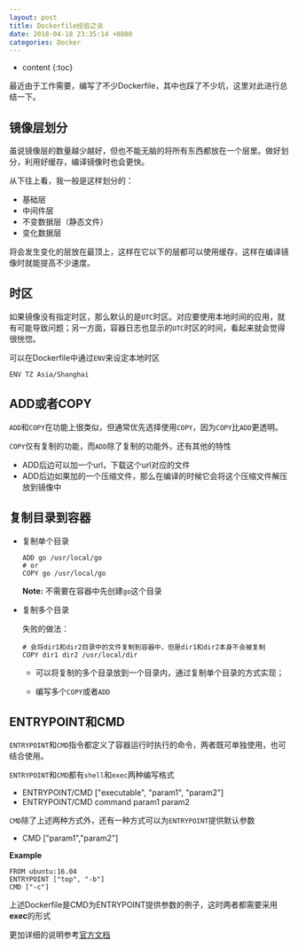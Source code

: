 ```yaml
---
layout: post
title: Dockerfile经验之谈
date: 2018-04-18 23:35:14 +0800
categories: Docker
---
```


* content
{:toc}

最近由于工作需要，编写了不少Dockerfile，其中也踩了不少坑，这里对此进行总结一下。




## 镜像层划分

虽说镜像层的数量越少越好，但也不能无脑的将所有东西都放在一个层里。做好划分，利用好缓存，编译镜像时也会更快。

从下往上看，我一般是这样划分的：

- 基础层
- 中间件层
- 不变数据层（静态文件）
- 变化数据层

将会发生变化的层放在最顶上，这样在它以下的层都可以使用缓存，这样在编译镜像时就能提高不少速度。

## 时区

如果镜像没有指定时区，那么默认的是`UTC`时区。对应要使用本地时间的应用，就有可能导致问题；另一方面，容器日志也显示的`UTC`时区的时间，看起来就会觉得很恍惚。

可以在Dockerfile中通过`ENV`来设定本地时区

```
ENV TZ Asia/Shanghai
```

## ADD或者COPY

`ADD`和`COPY`在功能上很类似，但通常优先选择使用`COPY`，因为`COPY`比`ADD`更透明。

`COPY`仅有复制的功能，而`ADD`除了复制的功能外，还有其他的特性

- ADD后边可以加一个url，下载这个url对应的文件
- ADD后边如果加的一个压缩文件，那么在编译的时候它会将这个压缩文件解压放到镜像中

## 复制目录到容器

- 复制单个目录

    ```
    ADD go /usr/local/go
    # or
    COPY go /usr/local/go
    ```

    **Note:** 不需要在容器中先创建`go`这个目录

- 复制多个目录

    失败的做法：

    ```
    # 会将dir1和dir2目录中的文件复制到容器中，但是dir1和dir2本身不会被复制
    COPY dir1 dir2 /usr/local/dir
    ```

    + 可以将复制的多个目录放到一个目录内，通过复制单个目录的方式实现；
    
    + 编写多个`COPY`或者`ADD`



## ENTRYPOINT和CMD

`ENTRYPOINT`和`CMD`指令都定义了容器运行时执行的命令，两者既可单独使用，也可结合使用。

`ENTRYPOINT`和`CMD`都有`shell`和`exec`两种编写格式

- ENTRYPOINT/CMD ["executable", "param1", "param2"]
- ENTRYPOINT/CMD command param1 param2

`CMD`除了上述两种方式外，还有一种方式可以为`ENTRYPOINT`提供默认参数

- CMD ["param1","param2"]

**Example**

```
FROM ubuntu:16.04
ENTRYPOINT ["top", "-b"]
CMD ["-c"]
```

上述Dockerfile是CMD为ENTRYPOINT提供参数的例子，这时两者都需要采用**exec**的形式

更加详细的说明参考[官方文档](https://docs.docker.com/engine/reference/builder/#entrypoint)